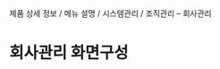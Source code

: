 <!--breadcrumb:제품 상세 정보 / 메뉴 설명 / 시스템관리 / 조직관리 – 회사관리--><span class="md-breadcrumb">제품 상세 정보 / 메뉴 설명 / 시스템관리 / 조직관리 – 회사관리</span>
# 회사관리 화면구성
